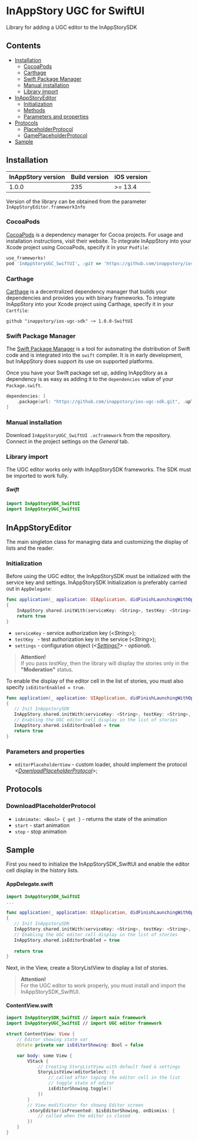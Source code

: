# InAppStory UGC for SwiftUI

Library for adding a UGC editor to the InAppStorySDK

## Contents

* [Installation](https://github.com/inappstory/ios-ugc-sdk/tree/SwiftUI#Installation)
	* [CocoaPods](https://github.com/inappstory/ios-ugc-sdk/tree/SwiftUI#CocoaPods)
	* [Carthage](https://github.com/inappstory/ios-ugc-sdk/tree/SwiftUI#Carthage)
	* [Swift Package Manager](https://github.com/inappstory/ios-ugc-sdk/tree/SwiftUI#Swift-Package-Manager)
	* [Manual installation](https://github.com/inappstory/ios-ugc-sdk/tree/SwiftUI#Manual-installation)
	* [Library import](https://github.com/inappstory/ios-ugc-sdk/tree/SwiftUI#Library-import)
* [InAppStoryEditor](https://github.com/inappstory/ios-ugc-sdk/tree/SwiftUI#InAppStory)
	* [Initialization](https://github.com/inappstory/ios-ugc-sdk/tree/SwiftUI#Initialization)
	* [Methods](https://github.com/inappstory/ios-ugc-sdk/tree/SwiftUI#Methods)
	* [Parameters and properties](https://github.com/inappstory/ios-ugc-sdk/tree/SwiftUI#Parameters-and-properties)
* [Protocols](https://github.com/inappstory/ios-ugc-sdk/tree/SwiftUI#Protocols)
	* [PlaceholderProtocol](https://github.com/inappstory/ios-ugc-sdk/tree/SwiftUI#PlaceholderProtocol)
	* [GamePlaceholderProtocol](https://github.com/inappstory/ios-ugc-sdk/tree/SwiftUI#DownloadPlaceholderProtocol)
* [Sample](https://github.com/inappstory/ios-ugc-sdk/tree/SwiftUI#Sample)

## Installation

| InAppStory version | Build version | iOS version |
|--------------------|---------------|-------------|
| 1.0.0              | 235           | >= 13.4     |

Version of the library can be obtained from the parameter `InAppStoryEditor.frameworkInfo`


### CocoaPods

[CocoaPods](https://cocoapods.org) is a dependency manager for Cocoa projects. For usage and installation instructions, visit their website. To integrate InAppStory into your Xcode project using CocoaPods, specify it in your `Podfile`:

```ruby
use_frameworks!
pod 'InAppStoryUGC_SwiftUI', :git => 'https://github.com/inappstory/ios-ugc-sdk.git', :tag => '1.0.0-SwiftUI'
```

### Carthage

[Carthage](https://github.com/Carthage/Carthage) is a decentralized dependency manager that builds your dependencies and provides you with binary frameworks. To integrate InAppStory into your Xcode project using Carthage, specify it in your `Cartfile`:

```ogdl
github "inappstory/ios-ugc-sdk" ~> 1.0.0-SwiftUI
```

### Swift Package Manager

The [Swift Package Manager](https://swift.org/package-manager/) is a tool for automating the distribution of Swift code and is integrated into the `swift` compiler. It is in early development, but InAppStory does support its use on supported platforms.

Once you have your Swift package set up, adding InAppStory as a dependency is as easy as adding it to the `dependencies` value of your `Package.swift`.

```swift
dependencies: [
    .package(url: "https://github.com/inappstory/ios-ugc-sdk.git", .upToNextMajor(from: "1.0.0-SwiftUI"))
]
```

### Manual installation

Download `InAppStoryUGC_SwiftUI	.xcframework` from the repository. Connect in the project settings on the *General* tab.


### Library import

The UGC editor works only with InAppStorySDK frameworks. The SDK must be imported to work fully.

##### Swift

```swift
import InAppStorySDK_SwiftUI
import InAppStoryUGC_SwiftUI
```

## InAppStoryEditor

The main singleton class for managing data and customizing the display of lists and the reader.

### Initialization

Before using the UGC editor, the InAppStorySDK must be initialized with the service key and settings.
InAppStorySDK Initialization is preferably carried out in `AppDelegate`: 

```swift
func application(_ application: UIApplication, didFinishLaunchingWithOptions launchOptions: [UIApplication.LaunchOptionsKey: Any]?) -> Bool 
{
	InAppStory.shared.initWith(serviceKey: <String>, testKey: <String>, settings: <Settings?>)
	return true
}
```

* `serviceKey` - service authorization key (\<*String*>); 
* `testKey ` - test authorization key in the service (\<*String*>);  
* `settings` - configuration object (*<[Settings?](https://github.com/inappstory/ios-ugc-sdk/tree/SwiftUI#Settings)>* - *optional*).

>**Attention!**  
>If you pass *testKey*, then the library will display the stories only in the **"Moderation"** status.

To enable the display of the editor cell in the list of stories, you must also specify `isEditorEnabled = true`.

```swift
func application(_ application: UIApplication, didFinishLaunchingWithOptions launchOptions: [UIApplication.LaunchOptionsKey: Any]?) -> Bool 
{
   // Init InAppstorySDK
   InAppStory.shared.initWith(serviceKey: <String>, testKey: <String>, settings: <Settings?>)
   // Enabling the UGC editor cell display in the list of stories
   InAppStory.shared.isEditorEnabled = true
   return true
}
```

### Parameters and properties
* `editorPlaceholderView` - custom loader, should implement the protocol *<[DownloadPlaceholderProtocol](https://github.com/inappstory/ios-ugc-sdk/tree/SwiftUI#DownloadPlaceholderProtocol)>*;

## Protocols

### DownloadPlaceholderProtocol  

* `isAnimate: <Bool> { get }` - returns the state of the animation
* `start` - start animation
* `stop` - stop animation


## Sample

First you need to initialize the InAppStorySDK_SwiftUI and enable the editor cell display in the history lists.

#### AppDelegate.swift
```swift
import InAppStorySDK_SwiftUI
...

func application(_ application: UIApplication, didFinishLaunchingWithOptions launchOptions: [UIApplication.LaunchOptionsKey: Any]?) -> Bool 
{
   // Init InAppstorySDK
   InAppStory.shared.initWith(serviceKey: <String>, testKey: <String>, settings: <Settings?>)
   // Enabling the UGC editor cell display in the list of stories
   InAppStory.shared.isEditorEnabled = true
   
   return true
}
```

Next, in the View, create a StoryListView to display a list of stories.

>**Attention!**  
>For the UGC editor to work properly, you must install and import the InAppStorySDK_SwiftUI.

#### ContentView.swift
```swift
import InAppStorySDK_SwiftUI // import main framework
import InAppStoryUGC_SwiftUI // import UGC editor framework

struct ContentView: View {
    // Editor showing state var
    @State private var isEditorShowing: Bool = false

    var body: some View {
        VStack {
            // Creating StoryListView with default feed & settings
            StoryListView(editorSelect: {
                // called after taping the editor cell in the list
                // toggle state of editor
                isEditorShowing.toggle()
            })
        }
        // View modificator for showng Editor screen
        .storyEditor(isPresented: $isEditorShowing, onDismiss: {
            // сalled when the editor is closed
        })
    }
}

```
